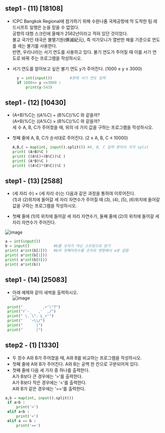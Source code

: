 ## step1 - (11) [18108]    
* ICPC Bangkok Regional에 참가하기 위해 수완나품 국제공항에 막 도착한 팀 레드시프트 일행은 눈을 믿을 수 없었다.   
공항의 대형 스크린에 올해가 2562년이라고 적혀 있던 것이었다.   
불교 국가인 태국은 불멸기원(佛滅紀元), 즉 석가모니가 열반한 해를 기준으로 연도를 세는 불기를 사용한다.   
반면, 우리나라는 서기 연도를 사용하고 있다. 불기 연도가 주어질 때 이를 서기 연도로 바꿔 주는 프로그램을 작성하시오.   
* 서기 연도를 알아보고 싶은 불기 연도 y가 주어진다. (1000 ≤ y ≤ 3000)   

  ```python
    y = int(input())        #현재 서기 연도 입력
    if 1000<= y <=3000 :
        print(y-543)
  ```



## step1 - (12) [10430]
* (A+B)%C는 ((A%C) + (B%C))%C 와 같을까?   
(A×B)%C는 ((A%C) × (B%C))%C 와 같을까?   
세 수 A, B, C가 주어졌을 때, 위의 네 가지 값을 구하는 프로그램을 작성하시오.   

* 첫째 줄에 A, B, C가 순서대로 주어진다. (2 ≤ A, B, C ≤ 10000)   

  ```python
  A,B,C = map(int, input().split()) #A, B, C 입력 받아서 각각 split
  print( (A+B)%C )
  print( ((A%C)+(B%C))%C )
  print( (A*B)%C )
  print( ((A%C)*(B%C))%C )
  ```


## step1 - (13) [2588]
* (세 자리 수) × (세 자리 수)는 다음과 같은 과정을 통하여 이루어진다.   
(1)과 (2)위치에 들어갈 세 자리 자연수가 주어질 때 (3), (4), (5), (6)위치에 들어갈 값을 구하는 프로그램을 작성하시오.

* 첫째 줄에 (1)의 위치에 들어갈 세 자리 자연수가, 둘째 줄에 (2)의 위치에 들어갈 세자리 자연수가 주어진다.   

![image](https://user-images.githubusercontent.com/90211945/173773558-f589ca99-9212-4772-b9d1-132a5dc7e646.png)   

  ```python
  a = int(input())
  b = input()           #b를 숫자가 아닌 스트링으로 받기
  print( a*int(b[2]))   #b의 첫째자릿수를 숫자로 변환해서 a랑 곱함
  print( a*int(b[1]))
  print( a*int(b[0]))
  print( a*int(b))

  ```



## step1 - (14) [25083]
* 아래 예제와 같이 새싹을 출력하시오.   
![image](https://user-images.githubusercontent.com/90211945/173774460-e1cd4464-da4f-43b0-b001-84c17cdc7b1c.png)   
 ```python
  print("         ,r'\"7")
  print("r`-_   ,'  ,/")
  print(" \. \". L_r'")
  print("   `~\\/")
  print("      |")
  print("      |")
  ```

## step2 - (1) [1330]
* 두 정수 A와 B가 주어졌을 때, A와 B를 비교하는 프로그램을 작성하시오.   
* 첫째 줄에 A와 B가 주어진다. A와 B는 공백 한 칸으로 구분되어져 있다.   
* 첫째 줄에 다음 세 가지 중 하나를 출력한다.   
A가 B보다 큰 경우에는 '>'를 출력한다.   
A가 B보다 작은 경우에는 '<'를 출력한다.   
A와 B가 같은 경우에는 '=='를 출력한다.   

 ```python
 a,b = map(int, input().split())
  if a>b :
      print('>')
  elif a<b :
      print('<')
  elif a == b :
      print('==')
  ```
